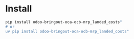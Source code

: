 # Install

```bash
pip install odoo-bringout-oca-ocb-mrp_landed_costs"
# or
uv pip install odoo-bringout-oca-ocb-mrp_landed_costs"
```
